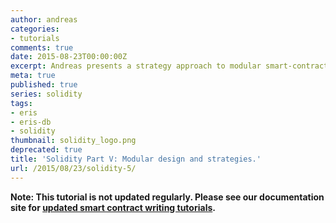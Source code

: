 ```yaml
---
author: andreas
categories:
- tutorials
comments: true
date: 2015-08-23T00:00:00Z
excerpt: Andreas presents a strategy approach to modular smart-contracts.
meta: true
published: true
series: solidity
tags:
- eris
- eris-db
- solidity
thumbnail: solidity_logo.png
deprecated: true
title: 'Solidity Part V: Modular design and strategies.'
url: /2015/08/23/solidity-5/
---
```


**Note: This tutorial is not updated regularly. Please see our documentation site for [updated smart contract writing tutorials](/docs/solidity).**
